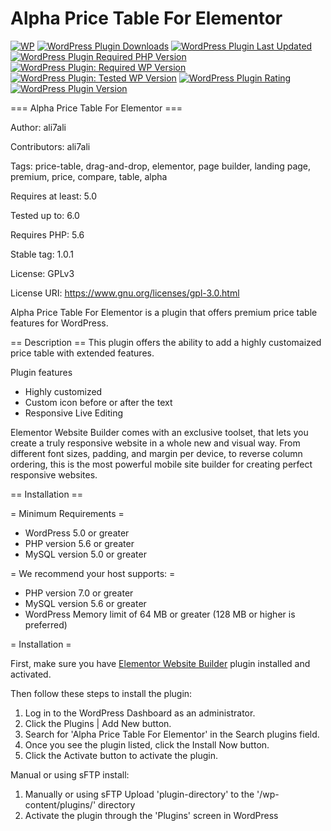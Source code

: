 # Alpha Price Table For Elementor

[![WP](https://img.shields.io/badge/WordPress-%E2%86%92-lightgrey.svg?style=flat-square)](https://wordpress.org/plugins/alpha-price-table-for-elementor/)
[![WordPress Plugin Downloads](https://img.shields.io/wordpress/plugin/dt/alpha-price-table-for-elementor?style=flat-square)](https://wordpress.org/plugins/alpha-price-table-for-elementor/)
[![WordPress Plugin Last Updated](https://img.shields.io/wordpress/plugin/last-updated/alpha-price-table-for-elementor?style=flat-square)](https://wordpress.org/plugins/alpha-price-table-for-elementor/)
[![WordPress Plugin Required PHP Version](https://img.shields.io/wordpress/plugin/required-php/alpha-price-table-for-elementor?style=flat-square)](https://wordpress.org/plugins/alpha-price-table-for-elementor/)
[![WordPress Plugin: Required WP Version](https://img.shields.io/wordpress/plugin/wp-version/alpha-price-table-for-elementor?style=flat-square)](https://wordpress.org/plugins/alpha-price-table-for-elementor/)
[![WordPress Plugin: Tested WP Version](https://img.shields.io/wordpress/plugin/tested/alpha-price-table-for-elementor?style=flat-square)](https://wordpress.org/plugins/alpha-price-table-for-elementor/)
[![WordPress Plugin Rating](https://img.shields.io/wordpress/plugin/stars/alpha-price-table-for-elementor?style=flat-square)](https://wordpress.org/plugins/alpha-price-table-for-elementor/)
[![WordPress Plugin Version](https://img.shields.io/wordpress/plugin/v/alpha-price-table-for-elementor?style=flat-square)](https://wordpress.org/plugins/alpha-price-table-for-elementor/)

=== Alpha Price Table For Elementor ===

Author: ali7ali

Contributors: ali7ali

Tags: price-table, drag-and-drop, elementor, page builder, landing page, premium, price, compare, table, alpha

Requires at least: 5.0

Tested up to: 6.0

Requires PHP: 5.6

Stable tag: 1.0.1

License: GPLv3

License URI: https://www.gnu.org/licenses/gpl-3.0.html

Alpha Price Table For Elementor is a plugin that offers premium price table features for WordPress.

== Description ==
This plugin offers the ability to add a highly customaized price table with extended features.

Plugin features 
 * Highly customized
 * Custom icon before or after the text
 * Responsive Live Editing

Elementor Website  Builder comes with an exclusive toolset, that lets you create a truly responsive website in a whole new and visual way. From different font sizes, padding, and margin per device, to reverse column ordering, this is the most powerful mobile site builder for creating perfect responsive websites.

== Installation == 

= Minimum Requirements =
	
* WordPress 5.0 or greater
* PHP version 5.6 or greater
* MySQL version 5.0 or greater

= We recommend your host supports: =

* PHP version 7.0 or greater
* MySQL version 5.6 or greater
* WordPress Memory limit of 64 MB or greater (128 MB or higher is preferred)

= Installation =

First, make sure you have [Elementor Website Builder](https://wordpress.org/plugins/elementor/) plugin installed and activated.

Then follow these steps to install the plugin:

1. Log in to the WordPress Dashboard as an administrator.
2. Click the Plugins | Add New button.
3. Search for 'Alpha Price Table For Elementor' in the Search plugins field.
4. Once you see the plugin listed, click the Install Now button.
5. Click the Activate button to activate the plugin.

Manual or using sFTP install:
 1. Manually or using sFTP Upload 'plugin-directory' to the '/wp-content/plugins/' directory 
 2. Activate the plugin through the 'Plugins' screen in WordPress 
